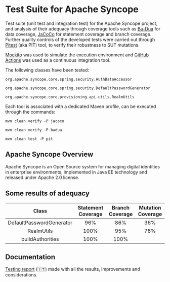 # Test Suite for Apache Syncope

Test suite (unit test and integration test) for the Apache Syncope project, and analysis of their adequacy through coverage tools such as [Ba-Dua](https://github.com/saeg/ba-dua) for data coverage,  [JaCoCo](https://github.com/jacoco/jacoco) for statement coverage and branch coverage. Further quality controls of the developed tests were carried out through [Pitest](https://github.com/hcoles/pitest) (aka PIT) tool, to verify their robustness to SUT mutations.

[Mockito](https://github.com/mockito/mockito) was used to simulate the execution environment and [GitHub Actions](https://github.com/features/actions) was used as a continuous integration tool.



The following classes have been tested:
```
org.apache.syncope.core.spring.security.AuthDataAccessor

org.apache.syncope.core.spring.security.DefaultPasswordGenerator

org.apache.syncope.core.provisioning.api.utils.RealmUtils
```

Each tool is associated with a dedicated Maven profile, can be executed through the commands:

```
mvn clean verify -P jacoco
```
```
mvn clean verify -P badua
```
```
mvn clean test -P pit
```


## Apache Syncope Overview

Apache Syncope is an Open Source system for managing digital identities in enterprise environments, 
implemented in Java EE technology and released under Apache 2.0 license.

## Some results of adequacy

|         Class        | Statement Coverage | Branch Coverage | Mutation Coverage |
|:------------------------:|:----------------------:|:-------------------:|:---------------------:|
| DefaultPasswordGenerator |           96%          |         86%         |          36%          |
| RealmUtils               |          100%          |         95%         |          78%          |
| buildAuthorities         |          100%          |         100%        |                       |

## Documentation

[Testing report](https://github.com/callbrok/TestSuite_Syncope/blob/61f3be10052d3f14492202c2af7c4960924e22a1/report/testing_report.pdf) (:it:) made with all the results, improvements and considerations.



